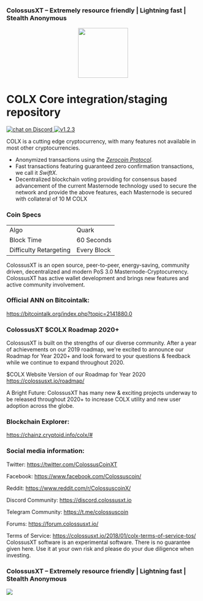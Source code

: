 ### ColossusXT – Extremely resource friendly | Lightning fast | Stealth Anonymous 
<p align="center"><img src="https://i.imgur.com/NnR0Y18.png" height="130"></p>

COLX Core integration/staging repository
=====================================

<a href="https://discordapp.com/invite/pRbDzPd">
  <img src="https://img.shields.io/discord/380069131829116928?logo=discord" alt="chat on Discord">
</a>
<a href="https://github.com/ColossusCoinXT/ColossusCoinXT/releases/tag/v1.2.3">
  <img src="https://img.shields.io/badge/version-1.2.3-green" alt="v1.2.3">
</a>

COLX is a cutting edge cryptocurrency, with many features not available in most other cryptocurrencies.
- Anonymized transactions using the [_Zerocoin Protocol_](http://www.pivx.org/zpiv).
- Fast transactions featuring guaranteed zero confirmation transactions, we call it _SwiftX_.
- Decentralized blockchain voting providing for consensus based advancement of the current Masternode
  technology used to secure the network and provide the above features, each Masternode is secured
  with collateral of 10 M COLX


### Coin Specs
<table>
<tr><td>Algo</td><td>Quark</td></tr>
<tr><td>Block Time</td><td>60 Seconds</td></tr>
<tr><td>Difficulty Retargeting</td><td>Every Block</td></tr>
</table>

ColossusXT is an open source, peer-to-peer, energy-saving, community driven, decentralized and modern PoS 3.0 Masternode-Cryptocurrency. ColossusXT has active wallet development and brings new features and active community involvement.

### Official ANN on Bitcointalk: 

https://bitcointalk.org/index.php?topic=2141880.0

### ColossusXT $COLX Roadmap 2020+
ColossusXT is built on the strengths of our diverse community.
After a year of achievements on our 2019 roadmap, we're excited to announce 
our Roadmap for Year 2020+ and look forward to your questions & feedback while
we continue to expand throughout 2020.

$COLX Website Version of our Roadmap for Year 2020
https://colossusxt.io/roadmap/

A Bright Future: ColossusXT has many new & exciting projects underway to be released 
throughout 2020+ to increase COLX utility and new user adoption across the globe.

### Blockchain Explorer:

https://chainz.cryptoid.info/colx/#

### Social media information: 

Twitter: https://twitter.com/ColossusCoinXT

Facebook: https://www.facebook.com/Colossuscoin/

Reddit: https://www.reddit.com/r/ColossuscoinX/

Discord Community: https://discord.colossusxt.io

Telegram Community: https://t.me/colossuscoin

Forums: https://forum.colossusxt.io/


Terms of Service:
https://colossusxt.io/2018/01/colx-terms-of-service-tos/
ColossusXT software is an experimental software. There is no guarantee given here.
Use it at your own risk and please do your due diligence when investing.

### ColossusXT – Extremely resource friendly | Lightning fast | Stealth Anonymous 
![](https://i.imgur.com/NnR0Y18.png) 
